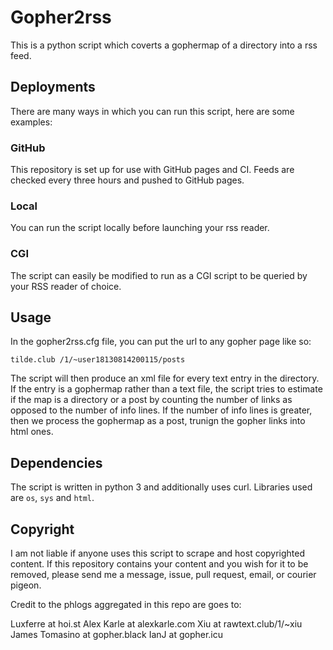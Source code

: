 # Gopher2rss

This is a python script which coverts a gophermap of a directory into a rss
feed.

## Deployments
There are many ways in which you can run this script, here are some examples:

### GitHub
This repository is set up for use with GitHub pages and CI. Feeds are checked
every three hours and pushed to GitHub pages.

### Local
You can run the script locally before launching your rss reader.

### CGI
The script can easily be modified to run as a CGI script to be queried by
your RSS reader of choice.

## Usage
In the gopher2rss.cfg file, you can put the url to any gopher page like so:
```
tilde.club /1/~user18130814200115/posts
```

The script will then produce an xml file for every text entry in the directory. If the entry is a gophermap rather than a text file, the script tries to estimate if the map is a directory or a post by counting the number of links as opposed to the number of info lines. If the number of info lines is greater, then we process the gophermap as a post, trunign the gopher links into html ones.

## Dependencies
The script is written in python 3 and additionally uses curl. Libraries used are
`os`, `sys` and `html`.

## Copyright
I am not liable if anyone uses this script to scrape and host copyrighted
content. If this repository contains your content and you wish for it to be
removed, please send me a message, issue, pull request, email, or courier
pigeon.

Credit to the phlogs aggregated in this repo are goes to:

Luxferre at hoi.st
Alex Karle at alexkarle.com
Xiu at rawtext.club/1/~xiu 
James Tomasino at gopher.black
IanJ at gopher.icu
